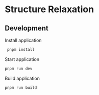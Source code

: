 # Structure Relaxation

## Development
Install application
```bash
 pnpm install
```

Start application
```bash
pnpm run dev
```

Build application
```bash
pnpm run build